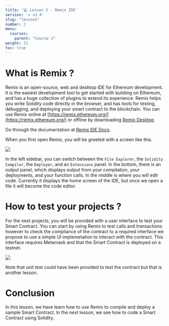 ```yaml
---
title: '💻 Lesson 2 - Remix IDE'
version: '✔️ v1.0'
slug: "lesson2"
number: 2
menu:
  courses:
    parent: "Course 2"
weight: 22
toc: true
---
```


<!--
## Table of contents
- [What is Remix ?](#what-is-remix-)
- [How to test your projects ?](#how-to-test-your-projects-)
- [Conclusion](#conclusion)
-->

# What is Remix ?

Remix is an open-source, web and desktop IDE for Ethereum development. 
It is the easiest development tool to get started with building on Ethereum, and has a huge collection of plugins to extend its experience. 
Remix helps you write Solidity code directly in the browser, and has tools for testing, debugging, and deploying your smart contract to the blockchain.
You can use Remix online at [https://remix.ethereum.org/](https://remix.ethereum.org/) or offline by downloading [Remix Desktop](https://github.com/ethereum/remix-desktop/releases)

Go through the documentation at [Remix IDE Docs](https://remix-ide.readthedocs.io/en/latest/).

When you first open Remix, you will be greeted with a screen like this.

<img class="medium-image" src="/wp-content/uploads/2022/07/remix1.png"></img>

In the left sidebar, you can switch between the `File Explorer`, the `Solidity Compiler`, the `Deployer`, and an `Extensions` panel.
In the bottom, there is an output panel, which displays output from your compilation, your deployments, and your function calls. 
In the middle is where you will edit code. Currently it displays the home screen of the IDE, but once we open a file it will become the code editor.

# How to test your projects ?

For the next projects, you will be provided with a user interface to test your Smart Contract.
You can start by using Remix to test calls and transactions however to check the compliance of the contract to a required interface we propose to use a simple UI implemetation to interact with the contract.
This interface requires Metamask and that the Smart Contract is deployed on a testnet.

<img class="medium-image" src="/wp-content/uploads/2022/10/vote.png"></img>

Note that unit test could have been provided to test the contract but that is another lesson.

# Conclusion

In this lesson, we have learn how to use Remix to compile and deploy a sample Smart Contract. In the next lesson, we see how to code a Smart Contract using Solidity.

<!-- 

# TODO: refactoring tuto Remix //> deploy a contract on test net using Metamask

-->

<!--

When you first open Remix, you will be greeted with a screen like this.

![](/wp-content/uploads/2022/07/remix1.png)

In the left sidebar, you can switch between the `File Explorer`, the `Solidity Compiler`, the `Deployer`, and an `Extensions` panel.

In the bottom, there is an output panel, which displays output from your compilation, your deployments, and your function calls. 

In the middle is where you will edit code. Currently it displays the home screen of the IDE, but once we open a file it will become the code editor.

## Remix Workflow

In the sidebar, if you look under the `contracts` folder - Remix ships with 3 basic smart contracts to help people learn Solidity. Let's take a look at `1_Storage.sol`.

![](/wp-content/uploads/2022/07/remix2.png)

We can see the code editor now.

In the file explorer, we can also see options to create a new file or directory, upload local files, or import files from Github.

To compile our contracts, we shift over to the `Solidity Compiler` tab, and we will see something like this in the sidebar.

![](/wp-content/uploads/2022/07/remix3.png)

Here, we can choose which `Compiler Version` we want, which smart-contract programming language we are using (mostly you will just be using Solidity), and some further configuration options.

Note: The other programming language listed in Remix, `Yul`, is a lower-level language. It is meant for intermediate compilation, and is closer to the hardware than Solidity is. 99% of the time you will not be coding in Yul. Read more about Yul here - [https://docs.soliditylang.org/en/v0.8.9/yul.html](https://docs.soliditylang.org/en/v0.8.9/yul.html)

Clicking `Compile 1_Storage.sol` will compile the contract and make it ready for deployment.

![](/wp-content/uploads/2022/07/remix4.png)

Moving over to the `Deployment` tab, we will see something like this in the sidebar.

![](/wp-content/uploads/2022/07/remix5.png)

First thing to note here is the `Environment`. Remix ships with a `Javascript VM` - which is a simulator of the Ethereum Virtual Machine (EVM) in the browser. This allows for fast testing and debugging of your smart contract, as long as your contract doesn't depend on another contract deployed to a real Ethereum network. Thankfully, our Storage contract does not, so we can test it right here in the Javascript VM.

To deploy to actual networks, we will want to change our `Environment` to one of the other options listed there (more on this later).

Along with the `Javascript VM`, Remix creates a set of fake accounts, all loaded up with 100 ETH, to test with. 

Select the `1_Storage.sol` contract from the dropdown, and click `Deploy` to deploy the contract. 

![](/wp-content/uploads/2022/07/remix6.png)

Once the contract is deployed, you will see it under the `Deployed Contracts` section - where you can now call functions on your smart contract.

Calling the `retrieve` function will return a value of `0` right now, which is the default value for integers in Solidity. 

![](/wp-content/uploads/2022/07/remix7.png)

Also, we will see in the Output panel some logs about the call to `Storage.retrieve` which is our function.

Now, let's try calling the `store` value with the number `5`.

![](/wp-content/uploads/2022/07/remix8.png)

Again, we see some logs in the output panel about the call to `Storage.store`. Now, if we try to `retrieve` again, the output will be `5`. 

![](/wp-content/uploads/2022/07/remix9.png)

**NOTE** - None of these function calls/transactions we made opened up your digital wallet (metamask). This is because we are testing in the `Javascript VM` currently, and that is just a simulator working with fake accounts. When deploying to a real network (Testnet or mainnet), transactions need to be confirmed and signed through your digital wallet. 
-->

<!--


https://trufflesuite.com/ganache/

-->
